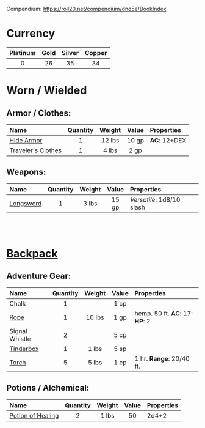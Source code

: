 Compendium: https://roll20.net/compendium/dnd5e/BookIndex

# Currency

| Platinum | Gold  | Silver | Copper |
| :------: | :---: | :----: | :----: |
| 0        | 26    | 35     | 34     |


# Worn / Wielded
## Armor / Clothes:
| Name                                         | Quantity | Weight | Value | Properties     |
| :------------------------------------------- | :------: | :----: | :---: | :------------- |
| [Hide Armor](https://goo.gl/5fMFr6)          | 1        | 12 lbs | 10 gp | **AC**: 12+DEX |
| [Traveler's Clothes ](https://goo.gl/Wdfzn3) | 1        | 4 lbs  | 2 gp  |                |

## Weapons:
| Name                               | Quantity | Weight | Value | Properties                |
| :--------------------------------- | :------: | :----: | :---: | :------------------------ |
| [Longsword](https://goo.gl/u7CuVC) | 1        | 3 lbs  | 15 gp | *Versatile*: 1d8/10 slash |
<br/>
<br/>

# [Backpack](https://goo.gl/zAiy64)

## Adventure Gear:
| Name                               | Quantity | Weight | Value | Properties                         |
| :--------------------------------- | :------: | :----: | :---: | :--------------------------------- |
| Chalk                              | 1        |        | 1 cp  |                                    |
| [Rope](https://goo.gl/MSX63h)      | 1        | 10 lbs | 1 gp  | hemp. 50 ft. **AC**: 17: **HP**: 2 |
| Signal Whistle                     | 2        |        | 5 cp  |                                    |
| [Tinderbox](https://goo.gl/VnN8k1) | 1        | 1 lbs  | 5 sp  |                                    |
| [Torch](https://goo.gl/sUHrvC)     | 5        | 5 lbs  | 1 cp  | 1 hr. **Range**: 20/40 ft.         |

## Potions / Alchemical:
| Name                                       | Quantity | Weight | Value | Properties |
| :----------------------------------------- | :------: | :----: | :---: | :--------- |
| [Potion of Healing](https://goo.gl/hKUUcX) | 2        | 1 lbs  | 50    | 2d4+2      |


